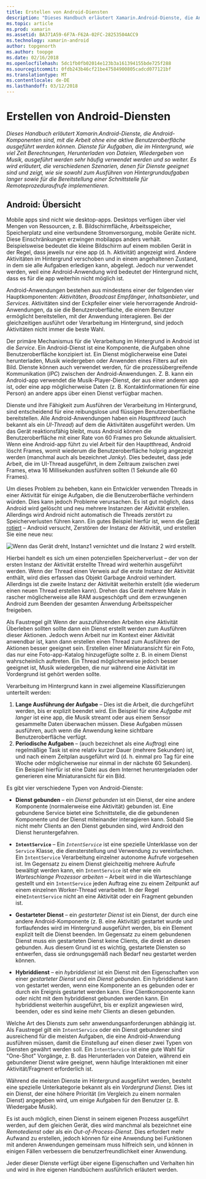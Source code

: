 ```yaml
---
title: Erstellen von Android-Diensten
description: "Dieses Handbuch erläutert Xamarin.Android-Dienste, die Android-Komponenten sind, mit die Arbeit ohne eine aktive Benutzeroberfläche ausgeführt werden können. Dienste für Aufgaben, die im Hintergrund, wie viel Zeit Berechnungen, Herunterladen von Dateien, Wiedergeben von Musik, ausgeführt werden sehr häufig verwendet werden und so weiter. Es wird erläutert, die verschiedenen Szenarien, denen für Dienste geeignet sind und zeigt, wie sie sowohl zum Ausführen von Hintergrundaufgaben langer sowie für die Bereitstellung einer Schnittstelle für Remoteprozeduraufrufe implementieren."
ms.topic: article
ms.prod: xamarin
ms.assetid: BA371A59-6F7A-F62A-02FC-28253504ACC9
ms.technology: xamarin-android
author: topgenorth
ms.author: toopge
ms.date: 02/16/2018
ms.openlocfilehash: 5dc1fb0fb02014e123b3a161394155bde725f288
ms.sourcegitcommit: 0fdb243b46cf21be47584900805cadcd077121bf
ms.translationtype: MT
ms.contentlocale: de-DE
ms.lasthandoff: 03/12/2018
---
```

# <a name="creating-android-services"></a>Erstellen von Android-Diensten

_Dieses Handbuch erläutert Xamarin.Android-Dienste, die Android-Komponenten sind, mit die Arbeit ohne eine aktive Benutzeroberfläche ausgeführt werden können. Dienste für Aufgaben, die im Hintergrund, wie viel Zeit Berechnungen, Herunterladen von Dateien, Wiedergeben von Musik, ausgeführt werden sehr häufig verwendet werden und so weiter. Es wird erläutert, die verschiedenen Szenarien, denen für Dienste geeignet sind und zeigt, wie sie sowohl zum Ausführen von Hintergrundaufgaben langer sowie für die Bereitstellung einer Schnittstelle für Remoteprozeduraufrufe implementieren._

## <a name="android-services-overview"></a>Android: Übersicht

Mobile apps sind nicht wie desktop-apps. Desktops verfügen über viel Mengen von Ressourcen, z. B. Bildschirmfläche, Arbeitsspeicher, Speicherplatz und eine verbundene Stromversorgung, mobile Geräte nicht. Diese Einschränkungen erzwingen mobilapps anders verhält. Beispielsweise bedeutet die kleine Bildschirm auf einem mobilen Gerät in der Regel, dass jeweils nur eine app (d. h. Aktivität) angezeigt wird. Andere Aktivitäten im Hintergrund verschoben und in einem angehaltenen Zustand, in dem sie alle Aufgaben erledigen kann, abgelegt. Jedoch nur verwendet werden, weil eine Android-Anwendung wird bedeutet der Hintergrund nicht, dass es für die app weiterhin nicht möglich ist. 

Android-Anwendungen bestehen aus mindestens einer der folgenden vier Hauptkomponenten: _Aktivitäten_, _Broadcast Empfänger_, _Inhaltsanbieter_, und _Services_. Aktivitäten sind der Eckpfeiler einer viele hervorragende Android-Anwendungen, da sie die Benutzeroberfläche, die einem Benutzer ermöglicht bereitstellen, mit der Anwendung interagieren. Bei der gleichzeitigen ausführt oder Verarbeitung im Hintergrund, sind jedoch Aktivitäten nicht immer die beste Wahl.
 
Der primäre Mechanismus für die Verarbeitung im Hintergrund in Android ist die _Service_. Ein Android-Dienst ist eine Komponente, die Aufgaben ohne Benutzeroberfläche konzipiert ist. Ein Dienst möglicherweise eine Datei herunterladen, Musik wiedergeben oder Anwenden eines Filters auf ein Bild. Dienste können auch verwendet werden, für die prozessübergreifende Kommunikation (_IPC_) zwischen der Android-Anwendungen. Z. B. kann ein Android-app verwendet die Musik-Player-Dienst, der aus einer anderen app ist, oder eine app möglicherweise Daten (z. B. Kontaktinformationen für eine Person) an andere apps über einen Dienst verfügbar machen. 

Dienste und ihre Fähigkeit zum Ausführen der Verarbeitung im Hintergrund, sind entscheidend für eine reibungslose und flüssigen Benutzeroberfläche bereitstellen. Alle Android-Anwendungen haben ein _Hauptthread_ (auch bekannt als ein _UI-Thread_) auf dem die Aktivitäten ausgeführt werden. Um das Gerät reaktionsfähig bleibt, muss Android können die Benutzeroberfläche mit einer Rate von 60 Frames pro Sekunde aktualisiert. Wenn eine Android-app führt zu viel Arbeit für den Hauptthread, Android löscht Frames, womit wiederum die Benutzeroberfläche holprig angezeigt werden (manchmal auch als bezeichnet _Janky_). Dies bedeutet, dass jede Arbeit, die im UI-Thread ausgeführt, in dem Zeitraum zwischen zwei Frames, etwa 16 Millisekunden ausführen sollten (1 Sekunde alle 60 Frames). 

Um dieses Problem zu beheben, kann ein Entwickler verwenden Threads in einer Aktivität für einige Aufgaben, die die Benutzeroberfläche verhindern würden. Dies kann jedoch Probleme verursachen. Es ist gut möglich, dass Android wird gelöscht und neu mehrere Instanzen der Aktivität erstellen. Allerdings wird Android nicht automatisch die Threads zerstört zu Speicherverlusten führen kann. Ein gutes Beispiel hierfür ist, wenn die [Gerät rotiert](~/android/app-fundamentals/handling-rotation.md) &ndash; Android versucht, Zerstören der Instanz der Aktivität, und erstellen Sie eine neue neu:

![Wenn das Gerät dreht, Instanz1 vernichtet und die Instanz 2 wird erstellt.](images/image-01.png)

Hierbei handelt es sich um einen potenziellen Speicherverlust &ndash; der von der ersten Instanz der Aktivität erstellte Thread wird weiterhin ausgeführt werden. Wenn der Thread einen Verweis auf die erste Instanz der Aktivität enthält, wird dies erfassen das Objekt Garbage Android verhindert. Allerdings ist die zweite Instanz der Aktivität weiterhin erstellt (die wiederum einen neuen Thread erstellen kann). Drehen das Gerät mehrere Male in rascher möglicherweise alle RAM ausgeschöpft und dem erzwungenen Android zum Beenden der gesamten Anwendung Arbeitsspeicher freigeben.

Als Faustregel gilt Wenn der auszuführenden Arbeiten eine Aktivität Überleben sollten sollte dann ein Dienst erstellt werden zum Ausführen dieser Aktionen. Jedoch wenn Arbeit nur im Kontext einer Aktivität anwendbar ist, kann dann erstellen einen Thread zum Ausführen der Aktionen besser geeignet sein. Erstellen einer Miniaturansicht für ein Foto, das nur eine Foto-app-Katalog hinzugefügte sollte z. B. in einem Dienst wahrscheinlich auftreten. Ein Thread möglicherweise jedoch besser geeignet ist, Musik wiedergeben, die nur während eine Aktivität im Vordergrund ist gehört werden sollte.

Verarbeitung im Hintergrund kann in zwei allgemeine Klassifizierungen unterteilt werden:

1. **Lange Ausführung der Aufgabe** &ndash; Dies ist die Arbeit, die durchgeführt werden, bis er explizit beendet wird. Ein Beispiel für eine _Aufgabe mit langer_ ist eine app, die Musik streamt oder aus einem Sensor gesammelte Daten überwachen müssen. Diese Aufgaben müssen ausführen, auch wenn die Anwendung keine sichtbare Benutzeroberfläche verfügt.
2. **Periodische Aufgaben** &ndash; (auch bezeichnet als eine _Auftrag_) eine regelmäßige Task ist eine relativ kurzer Dauer (mehrere Sekunden) ist, und nach einem Zeitplan ausgeführt wird (d. h. einmal pro Tag für eine Woche oder möglicherweise nur einmal in der nächste 60 Sekunden). Ein Beispiel hierfür ist eine Datei aus dem Internet heruntergeladen oder generieren eine Miniaturansicht für ein Bild.

Es gibt vier verschiedene Typen von Android-Dienste:

* **Dienst gebunden** &ndash; ein _Dienst gebunden_ ist ein Dienst, der eine andere Komponente (normalerweise eine Aktivität) gebunden ist. Eine gebundene Service bietet eine Schnittstelle, die die gebundenen Komponente und der Dienst miteinander interagieren kann. Sobald Sie nicht mehr Clients an den Dienst gebunden sind, wird Android den Dienst heruntergefahren.

* **`IntentService`** &ndash; Ein  _`IntentService`_  ist eine spezielle Unterklasse von der `Service` Klasse, die diensterstellung und Verwendung zu vereinfachen. Ein `IntentService` Verarbeitung einzelner autonome Aufrufe vorgesehen ist. Im Gegensatz zu einem Dienst gleichzeitig mehrere Aufrufe bewältigt werden kann, ein `IntentService` ist eher wie ein _Warteschlange Prozessor arbeiten_ &ndash; Arbeit wird in die Warteschlange gestellt und ein `IntentService` jeden Auftrag eine zu einem Zeitpunkt auf einem einzelnen Worker-Thread verarbeitet. In der Regel eine`IntentService` nicht an eine Aktivität oder ein Fragment gebunden ist. 

* **Gestarteter Dienst** &ndash; ein _gestarteter Dienst_ ist ein Dienst, der durch eine andere Android-Komponente (z. B. eine Aktivität) gestartet wurde und fortlaufendes wird im Hintergrund ausgeführt werden, bis ein Element explizit teilt die Dienst beenden. Im Gegensatz zu einem gebundenen Dienst muss ein gestarteten Dienst keine Clients, die direkt an diesen gebunden. Aus diesem Grund ist es wichtig, gestartete Diensten so entwerfen, dass sie ordnungsgemäß nach Bedarf neu gestartet werden können.

* **Hybriddienst** &ndash; ein _hybriddienst_ ist ein Dienst mit den Eigenschaften von einer _gestarteter Dienst_ und ein _Dienst gebunden_. Ein hybriddienst kann von gestartet werden, wenn eine Komponente an es gebunden oder er durch ein Ereignis gestartet werden kann. Eine Clientkomponente kann oder nicht mit dem hybriddienst gebunden werden kann. Ein hybriddienst weiterhin ausgeführt, bis er explizit angewiesen wird, beenden, oder es sind keine mehr Clients an diesen gebunden.

Welche Art des Diensts zum sehr anwendungsanforderungen abhängig ist. Als Faustregel gilt ein `IntentService` oder ein Dienst gebundener sind ausreichend für die meisten Aufgaben, die eine Android-Anwendung ausführen müssen, damit die Einstellung auf einen dieser zwei Typen von Diensten gewährt werden soll. Ein `IntentService` ist eine gute Wahl für "One-Shot" Vorgänge, z. B. das Herunterladen von Dateien, während ein gebundener Dienst wäre geeignet, wenn häufige Interaktionen mit einer Aktivität/Fragment erforderlich ist. 

Während die meisten Dienste im Hintergrund ausgeführt werden, besteht eine spezielle Unterkategorie bekannt als ein _Vordergrund Dienst_. Dies ist ein Dienst, der eine höhere Priorität (im Vergleich zu einem normalen Dienst) angegeben wird, um einige Aufgaben für den Benutzer (z. B. Wiedergabe Musik). 

Es ist auch möglich, einen Dienst in seinem eigenen Prozess ausgeführt werden, auf dem gleichen Gerät, dies wird manchmal als bezeichnet eine _Remotedienst_ oder als ein _Out-of-Process-Dienst_. Dies erfordert mehr Aufwand zu erstellen, jedoch können für eine Anwendung bei Funktionen mit anderen Anwendungen gemeinsam muss hilfreich sein, und können in einigen Fällen verbessern die benutzerfreundlichkeit einer Anwendung. 

Jeder dieser Dienste verfügt über eigene Eigenschaften und Verhalten hin und wird in ihre eigenen Handbüchern ausführlich erläutert werden.
